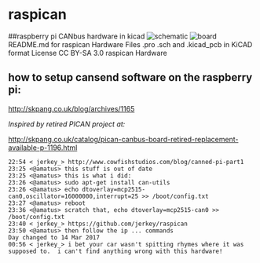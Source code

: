 # raspican
##raspberry pi CANbus hardware in kicad
![schematic](https://raw.github.com/jerkey/raspican/master/schematic.png)
![board](https://raw.github.com/jerkey/raspican/master/board.png)
README.md for raspican Hardware
Files .pro .sch and .kicad_pcb in KiCAD format
License CC BY-SA 3.0
raspican Hardware

how to setup cansend software on the raspberry pi:
-------------------------------------------------
http://skpang.co.uk/blog/archives/1165

_Inspired by retired PICAN project at:_

http://skpang.co.uk/catalog/pican-canbus-board-retired-replacement-available-p-1196.html

````
22:54 < jerkey_> http://www.cowfishstudios.com/blog/canned-pi-part1
23:25 <@amatus> this stuff is out of date
23:25 <@amatus> this is what i did:
23:26 <@amatus> sudo apt-get install can-utils
23:26 <@amatus> echo dtoverlay=mcp2515-can0,oscillator=16000000,interrupt=25 >> /boot/config.txt
23:27 <@amatus> reboot
23:36 <@amatus> scratch that, echo dtoverlay=mcp2515-can0 >> /boot/config.txt
23:40 < jerkey_> https://github.com/jerkey/raspican
23:50 <@amatus> then follow the ip ... commands
Day changed to 14 Mar 2017
00:56 < jerkey_> i bet your car wasn't spitting rhymes where it was supposed to.  i can't find anything wrong with this hardware!
````
